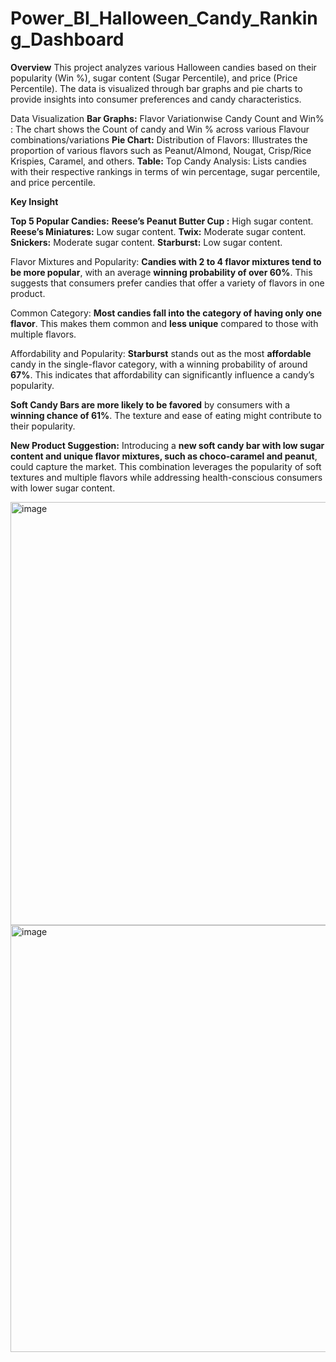 # Power_BI_Halloween_Candy_Ranking_Dashboard

**Overview**
This project analyzes various Halloween candies based on their popularity (Win %), sugar content (Sugar Percentile), and price (Price Percentile). The data is visualized through bar graphs and pie charts to provide insights into consumer preferences and candy characteristics.

Data Visualization
**Bar Graphs:**
Flavor Variationwise Candy Count and Win% : The chart shows the Count of candy and Win % across various Flavour combinations/variations
**Pie Chart:**
Distribution of Flavors: Illustrates the proportion of various flavors such as Peanut/Almond, Nougat, Crisp/Rice Krispies, Caramel, and others.
**Table:**
Top Candy Analysis: Lists candies with their respective rankings in terms of win percentage, sugar percentile, and price percentile.

**Key Insight**

**Top 5 Popular Candies:**
**Reese’s Peanut Butter Cup :** High sugar content.
**Reese’s Miniatures:** Low sugar content.
**Twix:** Moderate sugar content.
**Snickers:** Moderate sugar content.
**Starburst:** Low sugar content.

Flavor Mixtures and Popularity:
**Candies with 2 to 4 flavor mixtures tend to be more popular**, with an average **winning probability of over 60%**. This suggests that consumers prefer candies that offer a variety of flavors in one product.

Common Category:
**Most candies fall into the category of having only one flavor**. This makes them common and **less unique** compared to those with multiple flavors.

Affordability and Popularity:
**Starburst** stands out as the most **affordable** candy in the single-flavor category, with a winning probability of around **67%**. This indicates that affordability can significantly influence a candy’s popularity.

**Soft Candy Bars  are more likely to be favored** by consumers with a **winning chance of 61%**. The texture and ease of eating might contribute to their popularity.

**New Product Suggestion:** Introducing a **new soft candy bar with low sugar content and unique flavor mixtures, such as choco-caramel and peanut**, could capture the market. This combination leverages the popularity of soft textures and multiple flavors while addressing health-conscious consumers with lower sugar content.

<img width="677" alt="image" src="https://github.com/user-attachments/assets/57497030-037b-4db0-9406-cdd8420fd518">


<img width="683" alt="image" src="https://github.com/user-attachments/assets/609d22b0-ca2c-4b61-9297-3ec85afdc8d9">

